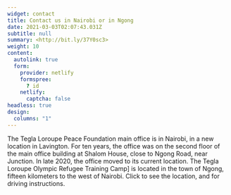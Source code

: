 ```yaml
---
widget: contact
title: Contact us in Nairobi or in Ngong
date: 2021-03-03T02:07:43.031Z
subtitle: null
summary: <http://bit.ly/37Y0sc3>
weight: 10
content:
  autolink: true
  form:
    provider: netlify
    formspree:
      ? id
    netlify:
      captcha: false
headless: true
design:
  columns: "1"
---
```

The Tegla Loroupe Peace Foundation main office is in Nairobi, in a new location in Lavington.  For ten years, the office was on the second floor of the main office building at Shalom House, close to Ngong Road, near Junction. In late 2020, the office moved to its current location. The Tegla Loroupe Olympic Refugee Training Camp] is located in the town of Ngong, fifteen kilometers to the west of Nairobi. Click to see the location, and for driving instructions.